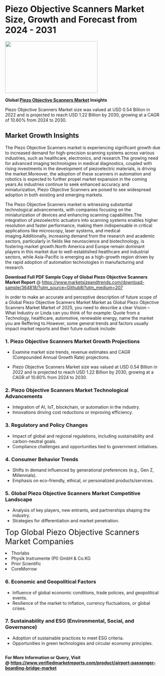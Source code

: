 <H1>Piezo Objective Scanners Market Size, Growth and Forecast from 2024 - 2031</H1><img class="aligncenter size-medium wp-image-584254" src="https://thirdeyenews.in/wp-content/uploads/2024/09/Global-Market-Research-300x168.jpeg" alt="" width="300" height="168" /><p><strong>Global&nbsp;<a href="https://www.marketsizeandtrends.com/download-sample/364818/?utm_source=Github8j?utm_medium=207">Piezo Objective Scanners Market</a> Insights</strong></p><p>Piezo Objective Scanners Market size was valued at USD 0.54 Billion in 2022 and is projected to reach USD 1.22 Billion by 2030, growing at a CAGR of 10.60% from 2024 to 2030.</p><p><h2>Market Growth Insights</h2> <p>The Piezo Objective Scanners market is experiencing significant growth due to increased demand for high-precision scanning systems across various industries, such as healthcare, electronics, and research.The growing need for advanced imaging technologies in medical diagnostics, coupled with rising investments in the development of piezoelectric materials, is driving the market.Moreover, the adoption of these scanners in automation and robotics is expected to further propel market expansion in the coming years.As industries continue to seek enhanced accuracy and miniaturization, Piezo Objective Scanners are poised to see widespread adoption in both existing and emerging markets.</p> <p>The Piezo Objective Scanners market is witnessing substantial technological advancements, with companies focusing on the miniaturization of devices and enhancing scanning capabilities.The integration of piezoelectric actuators into scanning systems enables higher resolution and faster performance, making them indispensable in critical applications like microscopy, laser systems, and medical imaging.Additionally, increasing demand from the research and academic sectors, particularly in fields like neuroscience and biotechnology, is fostering market growth.North America and Europe remain dominant players in this market due to well-established healthcare and industrial sectors, while Asia-Pacific is emerging as a high-growth region driven by the rapid adoption of automation technologies in manufacturing and research.</p> <p><span class=""><strong>Download Full PDF Sample Copy of Global Piezo Objective Scanners Market Report</strong> @ <a href="https://www.marketsizeandtrends.com/download-sample/364818/?utm_source=Github8j?utm_medium=207" target="_blank">https://www.marketsizeandtrends.com/download-sample/364818/?utm_source=Github8j?utm_medium=207</a></span></p><p>In order to make an accurate and perceptive description of future scope of a Global&nbsp;Piezo Objective Scanners Market Market as Global&nbsp;Piezo Objective Scanners Market Market of 2025, you need to describe a clear Vision &ndash; What Industry or Linda can you think of for example: Quote from a Technology, healthcare, automotive, renewable energy, name the market you are Reffering to.However, some general trends and factors usually impact market reports and their future outlook include:</p><h3>1.&nbsp;<strong>Piezo Objective Scanners Market Growth Projections</strong></h3><ul><li>Examine market size trends, revenue estimates and CAGR (Compounded Annual Growth Rate) projections.</li><li><p>Piezo Objective Scanners Market size was valued at USD 0.54 Billion in 2022 and is projected to reach USD 1.22 Billion by 2030, growing at a CAGR of 10.60% from 2024 to 2030.</p></li></ul><h3>2.&nbsp;<strong>Piezo Objective Scanners Market Technological Advancements</strong></h3><ul><li>Integration of AI, IoT, blockchain, or automation in the industry.</li><li>Innovations driving cost reductions or improving efficiency.</li></ul><h3>3.&nbsp;<strong>Regulatory and Policy Changes</strong></h3><ul><li>Impact of global and regional regulations, including sustainability and carbon-neutral goals.</li><li>Compliance challenges and opportunities tied to government initiatives.</li></ul><h3>4.&nbsp;<strong>Consumer Behavior Trends</strong></h3><ul><li>Shifts in demand influenced by generational preferences (e.g., Gen Z, Millennials).</li><li>Emphasis on eco-friendly, ethical, or personalized products/services.</li></ul><h3>5.&nbsp;<strong>Global Piezo Objective Scanners Market Competitive Landscape</strong></h3><ul><li>Analysis of key players, new entrants, and partnerships shaping the industry.</li><li>Strategies for differentiation and market penetration.</li></ul><p data-pm-slice="1 1 []"><span style="color: inherit; font-family: inherit; font-size: 25px;">Top Global Piezo Objective Scanners Market Companies</span></p><div class="" data-test-id=""><p><li>Thorlabs</li><li> Physik Instrumente (PI) GmbH & Co.KG</li><li> Prior Scientific</li><li> CoreMorrow</li></p></div><h3>6.&nbsp;<strong>Economic and Geopolitical Factors</strong></h3><ul><li>Influence of global economic conditions, trade policies, and geopolitical events.</li><li>Resilience of the market to inflation, currency fluctuations, or global crises.</li></ul><h3>7.&nbsp;<strong>Sustainability and ESG (Environmental, Social, and Governance)</strong></h3><ul><li>Adoption of sustainable practices to meet ESG criteria.</li><li>Opportunities in green technologies and circular economy principles.</li></ul><h2><strong style="font-size: 14px;">For More Information or Query, Visit @&nbsp;</strong><a style="background-color: #ffffff; font-size: 14px;" href="https://www.marketsizeandtrends.com/report/piezo-objective-scanners-market/" target="_blank">https://www.verifiedmarketreports.com/product/airport-passenger-boarding-bridge-market</a></h2>